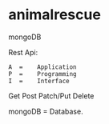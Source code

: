 # animalrescue
mongoDB


Rest Api:


	A  =	Application
	P  =	Programming
	I  =	Interface


Get
Post
Patch/Put
Delete

mongoDB = Database.
